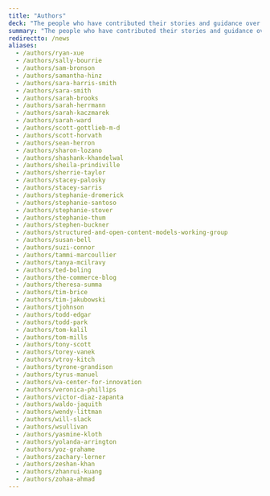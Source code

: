 ```yaml
---
title: "Authors"
deck: "The people who have contributed their stories and guidance over the years."
summary: "The people who have contributed their stories and guidance over the years."
redirectto: /news
aliases: 
  - /authors/ryan-xue
  - /authors/sally-bourrie
  - /authors/sam-bronson
  - /authors/samantha-hinz
  - /authors/sara-harris-smith
  - /authors/sara-smith
  - /authors/sarah-brooks
  - /authors/sarah-herrmann
  - /authors/sarah-kaczmarek
  - /authors/sarah-ward
  - /authors/scott-gottlieb-m-d
  - /authors/scott-horvath
  - /authors/sean-herron
  - /authors/sharon-lozano
  - /authors/shashank-khandelwal
  - /authors/sheila-prindiville
  - /authors/sherrie-taylor
  - /authors/stacey-palosky
  - /authors/stacey-sarris
  - /authors/stephanie-dromerick
  - /authors/stephanie-santoso
  - /authors/stephanie-stover
  - /authors/stephanie-thum
  - /authors/stephen-buckner
  - /authors/structured-and-open-content-models-working-group
  - /authors/susan-bell
  - /authors/suzi-connor
  - /authors/tammi-marcoullier
  - /authors/tanya-mcilravy
  - /authors/ted-boling
  - /authors/the-commerce-blog
  - /authors/theresa-summa
  - /authors/tim-brice
  - /authors/tim-jakubowski
  - /authors/tjohnson
  - /authors/todd-edgar
  - /authors/todd-park
  - /authors/tom-kalil
  - /authors/tom-mills
  - /authors/tony-scott
  - /authors/torey-vanek
  - /authors/vtroy-kitch
  - /authors/tyrone-grandison
  - /authors/tyrus-manuel
  - /authors/va-center-for-innovation
  - /authors/veronica-phillips
  - /authors/victor-diaz-zapanta
  - /authors/waldo-jaquith
  - /authors/wendy-littman
  - /authors/will-slack
  - /authors/wsullivan
  - /authors/yasmine-kloth
  - /authors/yolanda-arrington
  - /authors/yoz-grahame
  - /authors/zachary-lerner
  - /authors/zeshan-khan
  - /authors/zhanrui-kuang
  - /authors/zohaa-ahmad
---
```


